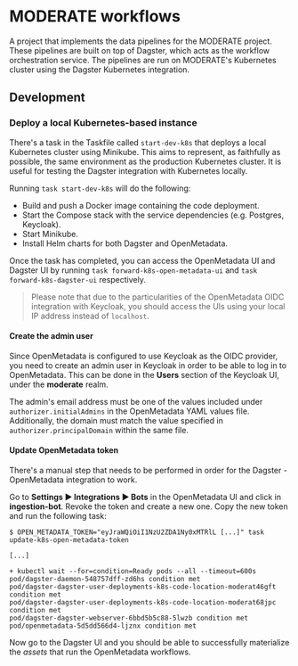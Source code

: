 # MODERATE workflows

A project that implements the data pipelines for the MODERATE project. These pipelines are built on top of Dagster, which acts as the workflow orchestration service. The pipelines are run on MODERATE's Kubernetes cluster using the Dagster Kubernetes integration.

## Development

### Deploy a local Kubernetes-based instance

There's a task in the Taskfile called `start-dev-k8s` that deploys a local Kubernetes cluster using Minikube. This aims to represent, as faithfully as possible, the same environment as the production Kubernetes cluster. It is useful for testing the Dagster integration with Kubernetes locally.

Running `task start-dev-k8s` will do the following:

* Build and push a Docker image containing the code deployment.
* Start the Compose stack with the service dependencies (e.g. Postgres, Keycloak).
* Start Minikube.
* Install Helm charts for both Dagster and OpenMetadata.

Once the task has completed, you can access the OpenMetadata UI and Dagster UI by running `task forward-k8s-open-metadata-ui` and `task forward-k8s-dagster-ui` respectively.

> Please note that due to the particularities of the OpenMetadata OIDC integration with Keycloak, you should access the UIs using your local IP address instead of `localhost`.

#### Create the admin user

Since OpenMetadata is configured to use Keycloak as the OIDC provider, you need to create an admin user in Keycloak in order to be able to log in to OpenMetadata. This can be done in the **Users** section of the Keycloak UI, under the **moderate** realm.

The admin's email address must be one of the values included under `authorizer.initialAdmins` in the OpenMetadata YAML values file. Additionally, the domain must match the value specified in `authorizer.principalDomain` within the same file.

#### Update OpenMetadata token

There's a manual step that needs to be performed in order for the Dagster - OpenMetadata integration to work.

Go to **Settings ▶︎ Integrations ▶︎ Bots** in the OpenMetadata UI and click in **ingestion-bot**. Revoke the token and create a new one. Copy the new token and run the following task:

```console
$ OPEN_METADATA_TOKEN="eyJraWQiOiI1NzU2ZDA1Ny0xMTRlL [...]" task update-k8s-open-metadata-token

[...]

+ kubectl wait --for=condition=Ready pods --all --timeout=600s
pod/dagster-daemon-548757dff-zd6hs condition met
pod/dagster-dagster-user-deployments-k8s-code-location-moderat46gft condition met
pod/dagster-dagster-user-deployments-k8s-code-location-moderat68jpc condition met
pod/dagster-dagster-webserver-6bbd5b5c88-5lwzb condition met
pod/openmetadata-5d5dd566d4-ljznx condition met
```

Now go to the Dagster UI and you should be able to successfully materialize the _assets_ that run the OpenMetadata workflows.